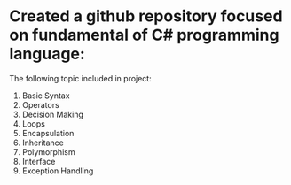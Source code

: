 # Created a github repository focused on fundamental of C# programming language:
The following topic included in project:
1. Basic Syntax
2. Operators
3. Decision Making
4. Loops
5. Encapsulation
6. Inheritance
7. Polymorphism
8. Interface
9. Exception Handling

